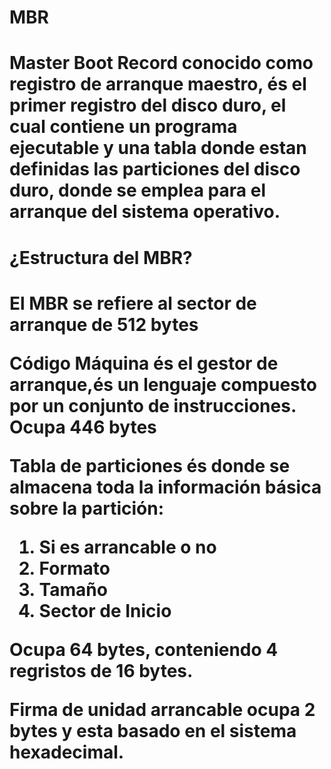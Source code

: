 <h1>MBR<H1>

**Master Boot Record** conocido como registro de arranque maestro, és el primer registro del disco duro, el cual contiene un programa ejecutable y una tabla donde estan definidas las particiones del disco duro, donde se emplea para el arranque del sistema operativo.

<h1>¿Estructura del MBR?<h1>

El MBR se refiere al sector de arranque de **512 bytes**

**Código Máquina** és el gestor de arranque,és un lenguaje compuesto por un conjunto de instrucciones.
Ocupa **446 bytes**

**Tabla de particiones** és donde se almacena toda la información básica sobre la partición:
1. Si es arrancable o no
2. Formato
3. Tamaño
4. Sector de Inicio

Ocupa **64 bytes**, conteniendo 4 regristos de 16 bytes.

**Firma de unidad arrancable** ocupa **2 bytes** y esta basado en el sistema hexadecimal.

